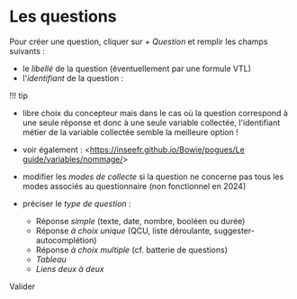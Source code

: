 # Les questions  

Pour créer une question, cliquer sur _+ Question_ et remplir les champs suivants :

- le _libellé_ de la question (éventuellement par une formule VTL)
- l'_identifiant_ de la question :

!!! tip 
  - libre choix du concepteur mais dans le cas où la question correspond à une seule réponse et donc à une seule variable collectée, l'identifiant métier de la variable collectée semble la meilleure option !
  - voir également : <[https://inseefr.github.io/Bowie/pogues/Le guide/variables/nommage/](https://inseefr.github.io/Bowie/pogues/Le%20guide/Variables/nommage/)>


- modifier les _modes de collecte_ si la question ne concerne pas tous les modes associés au questionnaire (non fonctionnel en 2024)
- préciser le _type de question_ :
    - Réponse _simple_ (texte, date, nombre, booléen ou durée)
    - Réponse _à choix unique_ (QCU, liste déroulante, suggester-autocomplétion)
    - Réponse _à choix multiple_ (cf. batterie de questions)
    - _Tableau_
    - _Liens deux à deux_
  
Valider
